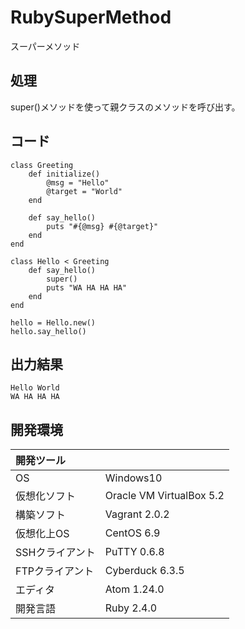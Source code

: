 # RubySuperMethod
スーパーメソッド

## 処理
super()メソッドを使って親クラスのメソッドを呼び出す。

## コード
```
class Greeting
    def initialize()
        @msg = "Hello"
        @target = "World"
    end

    def say_hello()
        puts "#{@msg} #{@target}"
    end
end

class Hello < Greeting
    def say_hello()
        super()
        puts "WA HA HA HA"
    end
end

hello = Hello.new()
hello.say_hello()
```

## 出力結果  
```
Hello World
WA HA HA HA
```
  
## 開発環境
| 開発ツール |  |
|:-|:-|
| OS | Windows10 |
| 仮想化ソフト | Oracle VM VirtualBox 5.2 |
| 構築ソフト | Vagrant 2.0.2 |
| 仮想化上OS | CentOS 6.9 |
| SSHクライアント | PuTTY 0.6.8 |
| FTPクライアント | Cyberduck 6.3.5 |
| エディタ | Atom 1.24.0 |
| 開発言語 | Ruby 2.4.0 |
